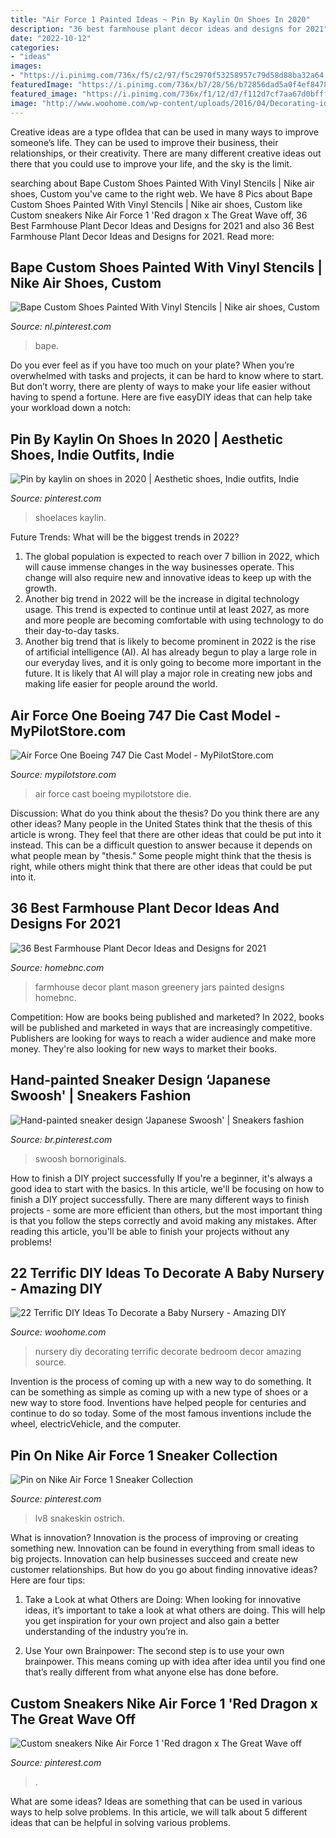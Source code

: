 ```yaml
---
title: "Air Force 1 Painted Ideas ~ Pin By Kaylin On Shoes In 2020"
description: "36 best farmhouse plant decor ideas and designs for 2021"
date: "2022-10-12"
categories:
- "ideas"
images:
- "https://i.pinimg.com/736x/f5/c2/97/f5c2970f53258957c79d58d88ba32a64.jpg"
featuredImage: "https://i.pinimg.com/736x/b7/28/56/b72856dad5a0f4ef84780002922e859c.jpg"
featured_image: "https://i.pinimg.com/736x/f1/12/d7/f112d7cf7aa67d0bfffa32a9bf3ebad1.jpg"
image: "http://www.woohome.com/wp-content/uploads/2016/04/Decorating-ideas-for-Nursery-5.jpg"
---
```



Creative ideas are a type ofIdea that can be used in many ways to improve someone’s life. They can be used to improve their business, their relationships, or their creativity. There are many different creative ideas out there that you could use to improve your life, and the sky is the limit.

	

		
searching about Bape Custom Shoes Painted With Vinyl Stencils | Nike air shoes, Custom you've came to the right web. We have 8 Pics about Bape Custom Shoes Painted With Vinyl Stencils | Nike air shoes, Custom like Custom sneakers Nike Air Force 1 &#039;Red dragon х The Great Wave off, 36 Best Farmhouse Plant Decor Ideas and Designs for 2021 and also 36 Best Farmhouse Plant Decor Ideas and Designs for 2021. Read more:
		
    
## Bape Custom Shoes Painted With Vinyl Stencils | Nike Air Shoes, Custom

<img loading=lazy src="https://i.pinimg.com/736x/f1/12/d7/f112d7cf7aa67d0bfffa32a9bf3ebad1.jpg" onerror="this.onerror=null;this.src='https://tse2.mm.bing.net/th?id=OIP.fyhzu_ono3UScFvd_PlDyQHaIz&amp;pid=15.1';" alt="Bape Custom Shoes Painted With Vinyl Stencils | Nike air shoes, Custom">

_Source: nl.pinterest.com_

>bape. 

	

Do you ever feel as if you have too much on your plate? When you’re overwhelmed with tasks and projects, it can be hard to know where to start. But don’t worry, there are plenty of ways to make your life easier without having to spend a fortune. Here are five easyDIY ideas that can help take your workload down a notch: 

    
## Pin By Kaylin On Shoes In 2020 | Aesthetic Shoes, Indie Outfits, Indie

<img loading=lazy src="https://i.pinimg.com/736x/b7/28/56/b72856dad5a0f4ef84780002922e859c.jpg" onerror="this.onerror=null;this.src='https://tse2.mm.bing.net/th?id=OIP.B6B3kaAlvWuGO9tiYSqvaAHaJ3&amp;pid=15.1';" alt="Pin by kaylin on shoes in 2020 | Aesthetic shoes, Indie outfits, Indie">

_Source: pinterest.com_

>shoelaces kaylin. 

	

Future Trends: What will be the biggest trends in 2022?
1. The global population is expected to reach over 7 billion in 2022, which will cause immense changes in the way businesses operate. This change will also require new and innovative ideas to keep up with the growth.
2. Another big trend in 2022 will be the increase in digital technology usage. This trend is expected to continue until at least 2027, as more and more people are becoming comfortable with using technology to do their day-to-day tasks.
3. Another big trend that is likely to become prominent in 2022 is the rise of artificial intelligence (AI). AI has already begun to play a large role in our everyday lives, and it is only going to become more important in the future. It is likely that AI will play a major role in creating new jobs and making life easier for people around the world.

    
## Air Force One Boeing 747 Die Cast Model - MyPilotStore.com

<img loading=lazy src="http://images.mypilotstore.com/hr/13287-highres2.jpg?scale.width=75" onerror="this.onerror=null;this.src='https://tse4.mm.bing.net/th?id=OIP.VOwi_mNK2gu-GDBaM7vCHQHaEW&amp;pid=15.1';" alt="Air Force One Boeing 747 Die Cast Model - MyPilotStore.com">

_Source: mypilotstore.com_

>air force cast boeing mypilotstore die. 

	

Discussion: What do you think about the thesis? Do you think there are any other ideas?
Many people in the United States think that the thesis of this article is wrong. They feel that there are other ideas that could be put into it instead. This can be a difficult question to answer because it depends on what people mean by "thesis." Some people might think that the thesis is right, while others might think that there are other ideas that could be put into it.

    
## 36 Best Farmhouse Plant Decor Ideas And Designs For 2021

<img loading=lazy src="https://homebnc.com/homeimg/2018/04/02-farmhouse-plant-decor-ideas-homebnc.jpg" onerror="this.onerror=null;this.src='https://tse2.mm.bing.net/th?id=OIP.nDyXajrwRIIGuaVBdlJO5QHaJ4&amp;pid=15.1';" alt="36 Best Farmhouse Plant Decor Ideas and Designs for 2021">

_Source: homebnc.com_

>farmhouse decor plant mason greenery jars painted designs homebnc. 

	

Competition: How are books being published and marketed?
In 2022, books will be published and marketed in ways that are increasingly competitive. Publishers are looking for ways to reach a wider audience and make more money. They're also looking for new ways to market their books.

    
## Hand-painted Sneaker Design ‘Japanese Swoosh&#039; | Sneakers Fashion

<img loading=lazy src="https://i.pinimg.com/736x/51/12/f3/5112f3388318b9b4a8f8e1fc7350591e.jpg" onerror="this.onerror=null;this.src='https://tse1.mm.bing.net/th?id=OIP.Y20Tz0TXBauT_jpWZ97mpQHaNL&amp;pid=15.1';" alt="Hand-painted sneaker design ‘Japanese Swoosh&#039; | Sneakers fashion">

_Source: br.pinterest.com_

>swoosh bornoriginals. 

	

How to finish a DIY project successfully
If you're a beginner, it's always a good idea to start with the basics. In this article, we'll be focusing on how to finish a DIY project successfully. There are many different ways to finish projects - some are more efficient than others, but the most important thing is that you follow the steps correctly and avoid making any mistakes. After reading this article, you'll be able to finish your projects without any problems!

    
## 22 Terrific DIY Ideas To Decorate A Baby Nursery - Amazing DIY

<img loading=lazy src="http://www.woohome.com/wp-content/uploads/2016/04/Decorating-ideas-for-Nursery-5.jpg" onerror="this.onerror=null;this.src='https://tse1.mm.bing.net/th?id=OIP.QCaUoTkUTZYXT_OWc1RBXAHaLH&amp;pid=15.1';" alt="22 Terrific DIY Ideas To Decorate a Baby Nursery - Amazing DIY">

_Source: woohome.com_

>nursery diy decorating terrific decorate bedroom decor amazing source. 

	

Invention is the process of coming up with a new way to do something. It can be something as simple as coming up with a new type of shoes or a new way to store food. Inventions have helped people for centuries and continue to do so today. Some of the most famous inventions include the wheel, electricVehicle, and the computer.

    
## Pin On Nike Air Force 1 Sneaker Collection

<img loading=lazy src="https://i.pinimg.com/736x/b4/38/a8/b438a86c40480b49e37682dfa9ef4b2a.jpg" onerror="this.onerror=null;this.src='https://tse2.mm.bing.net/th?id=OIP.SzMiI_jfAD86JzDTDCapvwHaGR&amp;pid=15.1';" alt="Pin on Nike Air Force 1 Sneaker Collection">

_Source: pinterest.com_

>lv8 snakeskin ostrich. 

	

What is innovation?
Innovation is the process of improving or creating something new. Innovation can be found in everything from small ideas to big projects. Innovation can help businesses succeed and create new customer relationships. But how do you go about finding innovative ideas? Here are four tips:
1. Take a Look at what Others are Doing: When looking for innovative ideas, it’s important to take a look at what others are doing. This will help you get inspiration for your own project and also gain a better understanding of the industry you’re in.

2. Use Your own Brainpower: The second step is to use your own brainpower. This means coming up with idea after idea until you find one that’s really different from what anyone else has done before.


    
## Custom Sneakers Nike Air Force 1 &#039;Red Dragon х The Great Wave Off

<img loading=lazy src="https://i.pinimg.com/736x/f5/c2/97/f5c2970f53258957c79d58d88ba32a64.jpg" onerror="this.onerror=null;this.src='https://tse4.mm.bing.net/th?id=OIP.W_2gxuydrNDevBa1j2ahegHaJ3&amp;pid=15.1';" alt="Custom sneakers Nike Air Force 1 &#039;Red dragon х The Great Wave off">

_Source: pinterest.com_

>. 

	

What are some ideas?
Ideas are something that can be used in various ways to help solve problems. In this article, we will talk about 5 different ideas that can be helpful in solving various problems.

